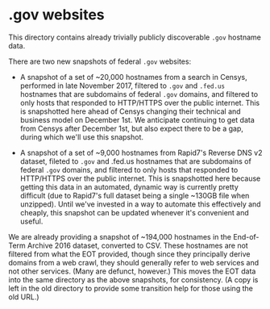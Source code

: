 # .gov websites

This directory contains already trivially publicly discoverable `.gov` hostname data.

There are two new snapshots of federal `.gov` websites:

- A snapshot of a set of ~20,000 hostnames from a search in Censys, performed in late November 2017, filtered to `.gov` and `.fed.us` hostnames that are subdomains of federal `.gov` domains, and filtered to only hosts that responded to HTTP/HTTPS over the public internet. This is snapshotted here ahead of Censys changing their technical and business model on December 1st. We anticipate continuing to get data from Censys after December 1st, but also expect there to be a gap, during which we'll use this snapshot.

- A snapshot of a set of ~9,000 hostnames from Rapid7's Reverse DNS v2 dataset, fileted to `.gov` and .fed.us hostnames that are subdomains of federal `.gov` domains, and filtered to only hosts that responded to HTTP/HTTPS over the public internet. This is snapshotted here because getting this data in an automated, dynamic way is currently pretty difficult (due to Rapid7's full dataset being a single ~130GB file when unzipped). Until we've invested in a way to automate this effectively and cheaply, this snapshot can be updated whenever it's convenient and useful.

We are already providing a snapshot of ~194,000 hostnames in the End-of-Term Archive 2016 dataset, converted to CSV. These hostnames are not filtered from what the EOT provided, though since they principally derive domains from a web crawl, they should generally refer to web services and not other services. (Many are defunct, however.) This moves the EOT data into the same directory as the above snapshots, for consistency. (A copy is left in the old directory to provide some transition help for those using the old URL.)
